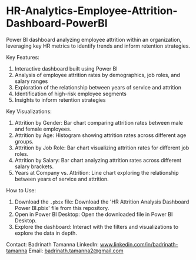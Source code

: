 # HR-Analytics-Employee-Attrition-Dashboard-PowerBI
Power BI dashboard analyzing employee attrition within an organization, leveraging key HR metrics to identify trends and inform retention strategies.

Key Features:
1.	Interactive dashboard built using Power BI
2.	Analysis of employee attrition rates by demographics, job roles, and salary ranges
3.	Exploration of the relationship between years of service and attrition
4.	Identification of high-risk employee segments
5.	Insights to inform retention strategies

Key Visualizations:
1.	Attrition by Gender: Bar chart comparing attrition rates between male and female employees.
2.	Attrition by Age: Histogram showing attrition rates across different age groups.
3.	Attrition by Job Role: Bar chart visualizing attrition rates for different job roles.
4.	Attrition by Salary: Bar chart analyzing attrition rates across different salary brackets.
5.	Years at Company vs. Attrition: Line chart exploring the relationship between years of service and attrition.

How to Use:
1. Download the `.pbix` file: Download the 'HR Attrition Analysis Dashboard Power BI.pbix' file from this repository.
2. Open in Power BI Desktop: Open the downloaded file in Power BI Desktop.
3. Explore the dashboard: Interact with the filters and visualizations to explore the data in depth.

Contact: Badrinath Tamanna 
LinkedIn: www.linkedin.com/in/badrinath-tamanna 
Email: badrinath.tamanna2@gmail.com
